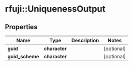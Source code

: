 # rfuji::UniquenessOutput


## Properties
Name | Type | Description | Notes
------------ | ------------- | ------------- | -------------
**guid** | **character** |  | [optional] 
**guid_scheme** | **character** |  | [optional] 


